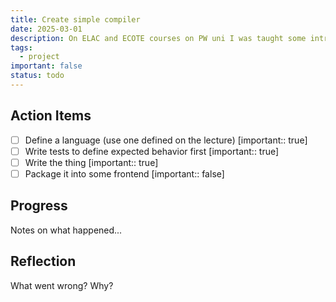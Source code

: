 ```yaml
---
title: Create simple compiler
date: 2025-03-01
description: On ELAC and ECOTE courses on PW uni I was taught some intro to compilers. I'd love to build some simple one.
tags:
  - project
important: false
status: todo
---
```


## Action Items

- [ ] Define a language (use one defined on the lecture) [important:: true] 
- [ ] Write tests to define expected behavior first [important:: true]
- [ ] Write the thing [important:: true]
- [ ] Package it into some frontend [important:: false]

## Progress

Notes on what happened...

## Reflection

What went wrong? Why?
